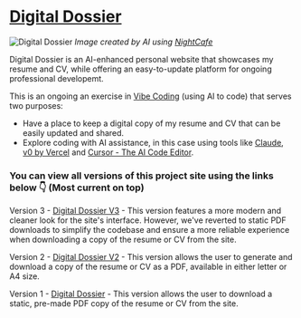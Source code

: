 # [Digital Dossier](https://thebimsider.github.io/Digital_Dossier/DD/)
![Digital Dossier](https://github.com/user-attachments/assets/fda155dd-24ab-43d2-950e-8cb69a1c41be)
*Image created by AI using [NightCafe](https://creator.nightcafe.studio/)*

Digital Dossier is an AI-enhanced personal website that showcases my resume and CV, while offering an easy-to-update platform for ongoing professional developemt.

This is an ongoing an exercise in [Vibe Coding](https://en.wikipedia.org/wiki/Vibe_coding) (using AI to code) that serves two purposes:

- Have a place to keep a digital copy of my resume and CV that can be easily updated and shared.
- Explore coding with AI assistance, in this case using tools like [Claude](https://claude.ai/), [v0 by Vercel](https://v0.dev/) and [Cursor - The AI Code Editor](https://www.cursor.com/).

### You can view all versions of this project site using the links below 👇 (Most current on top)

Version 3 - [Digital Dossier V3](https://thebimsider.github.io/Digital_Dossier/DD3/) - This version features a more modern and cleaner look for the site's interface. However, we've reverted to static PDF downloads to simplify the codebase and ensure a more reliable experience when downloading a copy of the resume or CV from the site.

Version 2 - [Digital Dossier V2](https://thebimsider.github.io/Digital_Dossier/DD2/) - This version allows the user to generate and download a copy of the resume or CV as a PDF, available in either letter or A4 size.   

Version 1 - [Digital Dossier](https://thebimsider.github.io/Digital_Dossier/DD/) - This version allows the user to download a static, pre-made PDF copy of the resume or CV from the site.  

